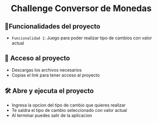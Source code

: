 <h1 align="center"> Challenge Conversor de Monedas </h1>

## :hammer:Funcionalidades del proyecto

- `Funcionalidad 1`: Juego para poder realizar tipo de cambios con valor actual

## 📁 Acceso al proyecto

- Descargas los archivos necesarios
- Copias el link para tener acceso al proyecto

## 🛠️ Abre y ejecuta el proyecto

- Ingresa la opcion del tipo de cambio que quieres realizar
- Te saldra el tipo de cambio seleccionado con valor actual
- Al terminar puedes salir de la aplicacion
